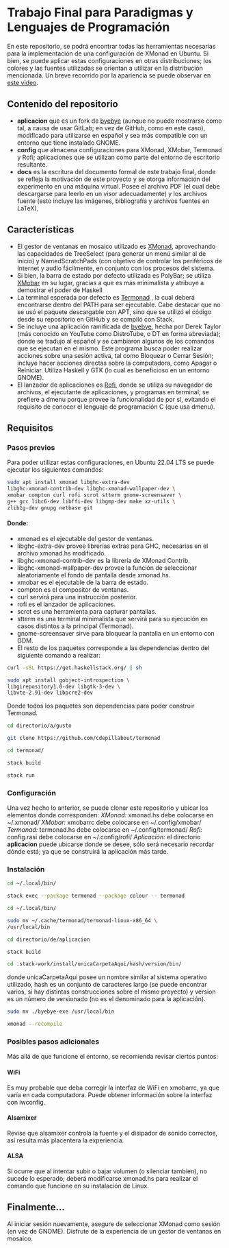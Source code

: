 # Trabajo Final para Paradigmas y Lenguajes de Programación
En este repositorio, se podrá encontrar todas las herramientas necesarias para la implementación de una configuración de XMonad en Ubuntu. Si bien, se puede aplicar estas configuraciones en otras distribuciones; los colores y las fuentes utilizadas se orientan a utilizar en la distribución mencionada. Un breve recorrido por la apariencia se puede observar en [este video](https://youtu.be/NPVzm3UNwec).
## Contenido del repositorio
- **aplicacion** que es un fork de [byebye](https://gitlab.com/dwt1/byebye) (aunque no puede mostrarse como tal, a causa de usar GitLab; en vez de GitHub, como en este caso), modificado para utilizarse en español y sea más compatible con un entorno que tiene instalado GNOME.
- **config** que almacena configuraciones para XMonad, XMobar, Termonad y Rofi; aplicaciones que se utilizan como parte del entorno de escritorio resultante.
- **docs** es la escritura del documento formal de este trabajo final, donde se refleja la motivación de este proyecto y se otorga información del experimento en una máquina virtual. Posee el archivo PDF (el cual debe descargarse para leerlo en un visor adecuadamente) y los archivos fuente (esto incluye las imágenes, bibliografía y archivos fuentes en LaTeX).
## Características
- El gestor de ventanas en mosaico utilizado es [XMonad](https://xmonad.org/documentation.html), aprovechando las capacidades de TreeSelect (para generar un menú similar al de inicio) y NamedScratchPads (con objetivo de controlar los periféricos de Internet y audio fácilmente, en conjunto con los procesos del sistema.
- Si bien, la barra de estado por defecto utilizada es PolyBar; se utiliza [XMobar](https://hackage.haskell.org/package/xmobar) en su lugar, gracias a que es más minimalista y atribuye a demostrar el poder de Haskell
- La terminal esperada por defecto es [Termonad](https://hackage.haskell.org/package/termonad) , la cual deberá encontrarse dentro del PATH para ser ejecutable. Cabe destacar que no se usó el paquete descargable con APT, sino que se utilizó el código desde su repositorio en GitHub y se compiló con Stack.
- Se incluye una aplicación ramificada de [byebye](https://gitlab.com/dwt1/byebye), hecha por Derek Taylor (más conocido en YouTube como DistroTube, o DT en forma abreviada); donde se tradujo al español y se cambiaron algunos de los comandos que se ejecutan en el mismo. Este programa busca poder realizar acciones sobre una sesión activa, tal como Bloquear o Cerrar Sesión; incluye hacer acciones directas sobre la computadora, como Apagar o Reiniciar. Utiliza Haskell y GTK (lo cual es beneficioso en un entorno GNOME).
- El lanzador de aplicaciones es [Rofi](https://davatorium.github.io/rofi/), donde se utiliza su navegador de archivos, el ejecutante de aplicaciones, y programas en terminal; se prefiere a dmenu porque provee la funcionalidad de por sí, evitando el requisito de conocer el lenguaje de programación C (que usa dmenu).
## Requisitos
### Pasos previos
Para poder utilizar estas configuraciones, en Ubuntu 22.04 LTS se puede ejecutar los siguientes comandos:
```sh
sudo apt install xmonad libghc-extra-dev
libghc-xmonad-contrib-dev libghc-xmonad-wallpaper-dev \
xmobar compton curl rofi scrot stterm gnome-screensaver \
g++ gcc libc6-dev libffi-dev libgmp-dev make xz-utils \
zlib1g-dev gnupg netbase git
```
#### Donde:
- xmonad es el ejecutable del gestor de ventanas.
- libghc-extra-dev provee librerías extras para GHC, necesarias en el archivo xmonad.hs modificado.
- libghc-xmonad-contrib-dev es la librería de XMonad Contrib.
- libghc-xmonad-wallpaper-dev provee la función de seleccionar aleatoriamente el fondo de pantalla desde xmonad.hs.
- xmobar es el ejecutable de la barra de estado.
- compton es el compositor de ventanas.
- curl servirá para una instrucción posterior.
- rofi es el lanzador de aplicaciones.
- scrot es una herramienta para capturar pantallas.
- stterm es una terminal minimalista que servirá para su ejecución en casos distintos a la principal (Termonad).
- gnome-screensaver sirve para bloquear la pantalla en un entorno con GDM.
- El resto de los paquetes corresponde a las dependencias dentro del siguiente comando a realizar:
```sh
curl -sSL https://get.haskellstack.org/ | sh
```
```sh
sudo apt install gobject-introspection \
libgirepository1.0-dev libgtk-3-dev \
libvte-2.91-dev libpcre2-dev
```
Donde todos los paquetes son dependencias para poder construir Termonad.
```sh
cd directorio/a/gusto
```
```sh
git clone https://github.com/cdepillabout/termonad
```
```sh
cd termonad/
```
```sh
stack build
```
```sh
stack run
```
### Configuración
Una vez hecho lo anterior, se puede clonar este repositorio y ubicar los elementos donde corresponden:
_XMonad:_ xmonad.hs debe colocarse en ~/.xmonad/
_XMobar:_ xmobarrc debe colocarse en ~/.config/xmobar/
_Termonad:_ termonad.hs debe colocarse en ~/.config/termonad/
_Rofi:_ config.rasi debe colocarse en ~/.config/rofi/
_Aplicación:_ el directorio **aplicacion** puede ubicarse donde se desee, sólo será necesario recordar dónde está; ya que se construirá la aplicación más tarde.
### Instalación
```sh
cd ~/.local/bin/
```
```sh
stack exec --package termonad --package colour -- termonad
```
```sh
cd ~/.local/bin/
```
```sh
sudo mv ∼/.cache/termonad/termonad-linux-x86_64 \
/usr/local/bin
```
```sh
cd directorio/de/aplicacion
```
```sh
stack build
```
```sh
cd .stack-work/install/unicaCarpetaAqui/hash/version/bin/
```
donde unicaCarpetaAqui posee un nombre similar al sistema operativo utilizado, hash es un conjunto de caracteres largo (se puede encontrar varios, si hay distintas construcciones sobre el mismo proyecto) y version es un número de versionado (no es el denominado para la aplicación).
```sh
sudo mv ./byebye-exe /usr/local/bin
```
```sh
xmonad --recompile
```
### Posibles pasos adicionales
Más allá de que funcione el entorno, se recomienda revisar ciertos puntos:
#### WiFi
Es muy probable que deba corregir la interfaz de WiFi en xmobarrc, ya que varía en cada computadora. Puede obtener información sobre la interfaz con iwconfig.
#### Alsamixer
Revise que alsamixer controla la fuente y el disipador de sonido correctos, así resulta más placentera la experiencia.
#### ALSA
Si ocurre que al intentar subir o bajar volumen (o silenciar tambien), no sucede lo esperado; deberá modificarse xmonad.hs para realizar el comando que funcione en su instalación de Linux.
## Finalmente...
Al iniciar sesión nuevamente, asegure de seleccionar XMonad como sesión (en vez de GNOME). Disfrute de la experiencia de un gestor de ventanas en mosaico.
